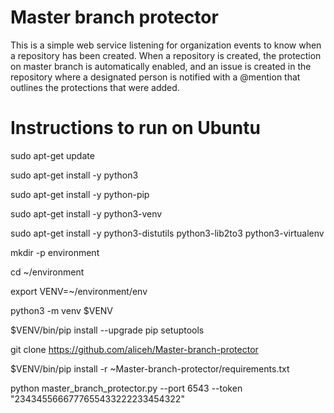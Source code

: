# Master branch protector

This is a simple web service listening for organization events to know when a repository has been created. When a repository is created, the protection on master branch is automatically enabled, and an issue is created in the repository where a designated person is notified with a @mention that outlines the protections that were added.

# Instructions to run on Ubuntu


sudo apt-get update

sudo apt-get install -y python3

sudo apt-get install -y python-pip

sudo apt-get install -y python3-venv

sudo apt-get install -y python3-distutils python3-lib2to3 python3-virtualenv

mkdir -p environment

cd ~/environment

export VENV=~/environment/env

python3 -m venv $VENV

$VENV/bin/pip install --upgrade pip setuptools

git clone https://github.com/aliceh/Master-branch-protector

$VENV/bin/pip install -r ~Master-branch-protector/requirements.txt 

python master_branch_protector.py --port 6543 --token "2343455666777655433222233454322"
